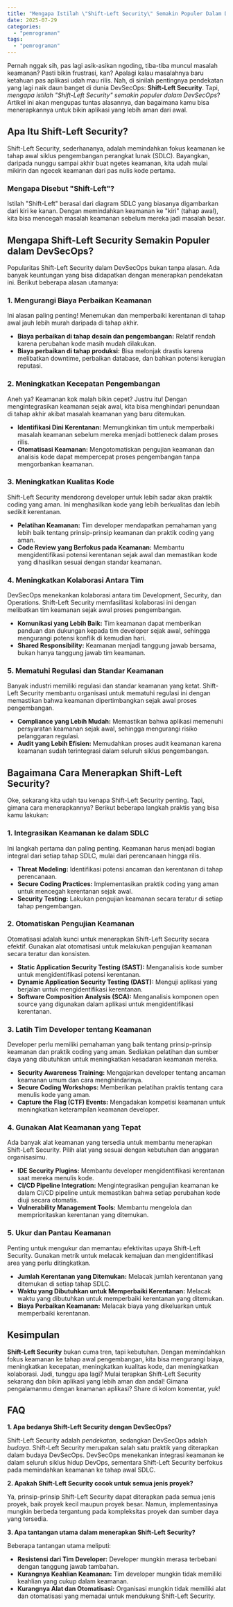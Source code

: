 ```yaml
---
title: "Mengapa Istilah \"Shift-Left Security\" Semakin Populer Dalam DevSecOps?"
date: 2025-07-29
categories: 
  - "pemrograman"
tags: 
  - "pemrograman"
---
```


Pernah nggak sih, pas lagi asik-asikan ngoding, tiba-tiba muncul masalah keamanan? Pasti bikin frustrasi, kan? Apalagi kalau masalahnya baru ketahuan pas aplikasi udah mau rilis. Nah, di sinilah pentingnya pendekatan yang lagi naik daun banget di dunia DevSecOps: **Shift-Left Security**. Tapi, _mengapa istilah "Shift-Left Security" semakin populer dalam DevSecOps_? Artikel ini akan mengupas tuntas alasannya, dan bagaimana kamu bisa menerapkannya untuk bikin aplikasi yang lebih aman dari awal.

## Apa Itu Shift-Left Security?

Shift-Left Security, sederhananya, adalah memindahkan fokus keamanan ke tahap awal siklus pengembangan perangkat lunak (SDLC). Bayangkan, daripada nunggu sampai akhir buat ngetes keamanan, kita udah mulai mikirin dan ngecek keamanan dari pas nulis kode pertama.

### Mengapa Disebut "Shift-Left"?

Istilah "Shift-Left" berasal dari diagram SDLC yang biasanya digambarkan dari kiri ke kanan. Dengan memindahkan keamanan ke "kiri" (tahap awal), kita bisa mencegah masalah keamanan sebelum mereka jadi masalah besar.

## Mengapa Shift-Left Security Semakin Populer dalam DevSecOps?

Popularitas Shift-Left Security dalam DevSecOps bukan tanpa alasan. Ada banyak keuntungan yang bisa didapatkan dengan menerapkan pendekatan ini. Berikut beberapa alasan utamanya:

### 1\. Mengurangi Biaya Perbaikan Keamanan

Ini alasan paling penting! Menemukan dan memperbaiki kerentanan di tahap awal jauh lebih murah daripada di tahap akhir.

- **Biaya perbaikan di tahap desain dan pengembangan:** Relatif rendah karena perubahan kode masih mudah dilakukan.
- **Biaya perbaikan di tahap produksi:** Bisa melonjak drastis karena melibatkan downtime, perbaikan database, dan bahkan potensi kerugian reputasi.

### 2\. Meningkatkan Kecepatan Pengembangan

Aneh ya? Keamanan kok malah bikin cepet? Justru itu! Dengan mengintegrasikan keamanan sejak awal, kita bisa menghindari penundaan di tahap akhir akibat masalah keamanan yang baru ditemukan.

- **Identifikasi Dini Kerentanan:** Memungkinkan tim untuk memperbaiki masalah keamanan sebelum mereka menjadi bottleneck dalam proses rilis.
- **Otomatisasi Keamanan:** Mengotomatiskan pengujian keamanan dan analisis kode dapat mempercepat proses pengembangan tanpa mengorbankan keamanan.

### 3\. Meningkatkan Kualitas Kode

Shift-Left Security mendorong developer untuk lebih sadar akan praktik coding yang aman. Ini menghasilkan kode yang lebih berkualitas dan lebih sedikit kerentanan.

- **Pelatihan Keamanan:** Tim developer mendapatkan pemahaman yang lebih baik tentang prinsip-prinsip keamanan dan praktik coding yang aman.
- **Code Review yang Berfokus pada Keamanan:** Membantu mengidentifikasi potensi kerentanan sejak awal dan memastikan kode yang dihasilkan sesuai dengan standar keamanan.

### 4\. Meningkatkan Kolaborasi Antara Tim

DevSecOps menekankan kolaborasi antara tim Development, Security, dan Operations. Shift-Left Security memfasilitasi kolaborasi ini dengan melibatkan tim keamanan sejak awal proses pengembangan.

- **Komunikasi yang Lebih Baik:** Tim keamanan dapat memberikan panduan dan dukungan kepada tim developer sejak awal, sehingga mengurangi potensi konflik di kemudian hari.
- **Shared Responsibility:** Keamanan menjadi tanggung jawab bersama, bukan hanya tanggung jawab tim keamanan.

### 5\. Mematuhi Regulasi dan Standar Keamanan

Banyak industri memiliki regulasi dan standar keamanan yang ketat. Shift-Left Security membantu organisasi untuk mematuhi regulasi ini dengan memastikan bahwa keamanan dipertimbangkan sejak awal proses pengembangan.

- **Compliance yang Lebih Mudah:** Memastikan bahwa aplikasi memenuhi persyaratan keamanan sejak awal, sehingga mengurangi risiko pelanggaran regulasi.
- **Audit yang Lebih Efisien:** Memudahkan proses audit keamanan karena keamanan sudah terintegrasi dalam seluruh siklus pengembangan.

## Bagaimana Cara Menerapkan Shift-Left Security?

Oke, sekarang kita udah tau kenapa Shift-Left Security penting. Tapi, gimana cara menerapkannya? Berikut beberapa langkah praktis yang bisa kamu lakukan:

### 1\. Integrasikan Keamanan ke dalam SDLC

Ini langkah pertama dan paling penting. Keamanan harus menjadi bagian integral dari setiap tahap SDLC, mulai dari perencanaan hingga rilis.

- **Threat Modeling:** Identifikasi potensi ancaman dan kerentanan di tahap perencanaan.
- **Secure Coding Practices:** Implementasikan praktik coding yang aman untuk mencegah kerentanan sejak awal.
- **Security Testing:** Lakukan pengujian keamanan secara teratur di setiap tahap pengembangan.

### 2\. Otomatiskan Pengujian Keamanan

Otomatisasi adalah kunci untuk menerapkan Shift-Left Security secara efektif. Gunakan alat otomatisasi untuk melakukan pengujian keamanan secara teratur dan konsisten.

- **Static Application Security Testing (SAST):** Menganalisis kode sumber untuk mengidentifikasi potensi kerentanan.
- **Dynamic Application Security Testing (DAST):** Menguji aplikasi yang berjalan untuk mengidentifikasi kerentanan.
- **Software Composition Analysis (SCA):** Menganalisis komponen open source yang digunakan dalam aplikasi untuk mengidentifikasi kerentanan.

### 3\. Latih Tim Developer tentang Keamanan

Developer perlu memiliki pemahaman yang baik tentang prinsip-prinsip keamanan dan praktik coding yang aman. Sediakan pelatihan dan sumber daya yang dibutuhkan untuk meningkatkan kesadaran keamanan mereka.

- **Security Awareness Training:** Mengajarkan developer tentang ancaman keamanan umum dan cara menghindarinya.
- **Secure Coding Workshops:** Memberikan pelatihan praktis tentang cara menulis kode yang aman.
- **Capture the Flag (CTF) Events:** Mengadakan kompetisi keamanan untuk meningkatkan keterampilan keamanan developer.

### 4\. Gunakan Alat Keamanan yang Tepat

Ada banyak alat keamanan yang tersedia untuk membantu menerapkan Shift-Left Security. Pilih alat yang sesuai dengan kebutuhan dan anggaran organisasimu.

- **IDE Security Plugins:** Membantu developer mengidentifikasi kerentanan saat mereka menulis kode.
- **CI/CD Pipeline Integration:** Mengintegrasikan pengujian keamanan ke dalam CI/CD pipeline untuk memastikan bahwa setiap perubahan kode diuji secara otomatis.
- **Vulnerability Management Tools:** Membantu mengelola dan memprioritaskan kerentanan yang ditemukan.

### 5\. Ukur dan Pantau Keamanan

Penting untuk mengukur dan memantau efektivitas upaya Shift-Left Security. Gunakan metrik untuk melacak kemajuan dan mengidentifikasi area yang perlu ditingkatkan.

- **Jumlah Kerentanan yang Ditemukan:** Melacak jumlah kerentanan yang ditemukan di setiap tahap SDLC.
- **Waktu yang Dibutuhkan untuk Memperbaiki Kerentanan:** Melacak waktu yang dibutuhkan untuk memperbaiki kerentanan yang ditemukan.
- **Biaya Perbaikan Keamanan:** Melacak biaya yang dikeluarkan untuk memperbaiki kerentanan.

## Kesimpulan

**Shift-Left Security** bukan cuma tren, tapi kebutuhan. Dengan memindahkan fokus keamanan ke tahap awal pengembangan, kita bisa mengurangi biaya, meningkatkan kecepatan, meningkatkan kualitas kode, dan meningkatkan kolaborasi. Jadi, tunggu apa lagi? Mulai terapkan Shift-Left Security sekarang dan bikin aplikasi yang lebih aman dan andal! Gimana pengalamanmu dengan keamanan aplikasi? Share di kolom komentar, yuk!

## FAQ

**1\. Apa bedanya Shift-Left Security dengan DevSecOps?**

Shift-Left Security adalah _pendekatan_, sedangkan DevSecOps adalah _budaya_. Shift-Left Security merupakan salah satu praktik yang diterapkan dalam budaya DevSecOps. DevSecOps menekankan integrasi keamanan ke dalam seluruh siklus hidup DevOps, sementara Shift-Left Security berfokus pada memindahkan keamanan ke tahap awal SDLC.

**2\. Apakah Shift-Left Security cocok untuk semua jenis proyek?**

Ya, prinsip-prinsip Shift-Left Security dapat diterapkan pada semua jenis proyek, baik proyek kecil maupun proyek besar. Namun, implementasinya mungkin berbeda tergantung pada kompleksitas proyek dan sumber daya yang tersedia.

**3\. Apa tantangan utama dalam menerapkan Shift-Left Security?**

Beberapa tantangan utama meliputi:

- **Resistensi dari Tim Developer:** Developer mungkin merasa terbebani dengan tanggung jawab tambahan.
- **Kurangnya Keahlian Keamanan:** Tim developer mungkin tidak memiliki keahlian yang cukup dalam keamanan.
- **Kurangnya Alat dan Otomatisasi:** Organisasi mungkin tidak memiliki alat dan otomatisasi yang memadai untuk mendukung Shift-Left Security.
